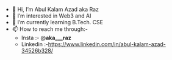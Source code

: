 - 👋 Hi, I’m Abul Kalam Azad aka Raz
- 👀 I’m interested in Web3 and AI
- 🌱 I’m currently learning B.Tech. CSE
- 📫 How to reach me through:-
     - Insta :- @__aka___raz__
     - Linkedin :-https://www.linkedin.com/in/abul-kalam-azad-34526b328/


<!---
akaraj1/akaraj1 is a ✨ special ✨ repository because its `README.md` (this file) appears on your GitHub profile.
You can click the Preview link to take a look at your changes.
--->
